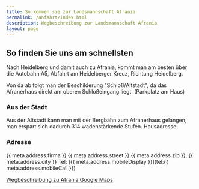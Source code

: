 ```yaml
---
title: So kommen sie zur Landsmannschaft Afrania
permalink: /anfahrt/index.html
description: Wegbeschreibung zur Landsmannschaft Afrania
layout: page
---
```


## So finden Sie uns am schnellsten

Nach Heidelberg und damit auch zu Afrania, kommt man am besten über die Autobahn A5, Abfahrt am Heidelberger Kreuz, Richtung Heidelberg.

Von da ab folgt man der Beschilderung "Schloß/Altstadt", da das Afranerhaus direkt am oberen Schloßeingang liegt. (Parkplatz am Haus)

### Aus der Stadt

Aus der Altstadt kann man mit der Bergbahn zum Afranerhaus gelangen, man erspart sich dadurch 314 wadenstärkende Stufen.
Hausadresse:

### Adresse

{{ meta.address.firma }}
{{ meta.address.street }}
{{ meta.address.zip }}, {{ meta.address.city }}
Tel: [{{ meta.address.mobileDisplay }}](tel:{{ meta.address.mobileCall }})

[Wegbeschreibung zu Afrania Google Maps](https://maps.google.de/maps?q=Afrania+Heidelberg&hl=de&ie=UTF8&sll=51.151786,10.415039&sspn=12.334185,26.784668&hq=Afrania&hnear=Heidelberg,+Karlsruhe,+Baden-W%C3%BCrttemberg&t=m&z=14)
